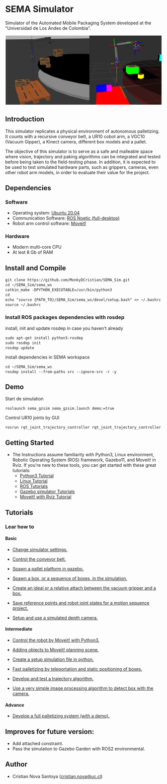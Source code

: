 # SEMA Simulator
Simulator of the Automated Mobile Packaging System developed at the "Universidad de Los Andes de Colombia".

![Alt text](/imgs/gzsim_rviz_view.png)

## Introduction
This simulator replicates a physical environment of autonomous palletizing. It counts with a recursive conveyor belt, a UR10 cobot arm, a VGC10 (Vacuum Gipper), a Kinect camera, different box models and a pallet.

The objective of this simulator is to serve as a safe and malleable space where vision, trajectory and paking algorithms can be integrated and tested before being taken to the field-testing phase. In addition, it is expected to be used to test simulated hardware parts, such as grippers, cameras, even other robot arm models, in order to evaluate their value for the project.

## Dependencies
### Software 
* Operating system: [Ubuntu 20.04](https://releases.ubuntu.com/focal/)
* Communication Software: [ROS Noetic (full-desktop)](http://wiki.ros.org/noetic/Installation/Ubuntu)
* Robot arm control software: [Moveit!](https://ros-planning.github.io/moveit_tutorials/doc/getting_started/getting_started.html)
### Hardware
* Modern multi-core CPU
* At lest 8 Gb of RAM

## Install and Compile
```
git clone https://github.com/MonkyDCristian/SEMA_Sim.git
cd ~/SEMA_Sim/sema_ws
catkin_make -DPYTHON_EXECUTABLE=/usr/bin/python3
cd
echo "source {PATH_TO}/SEMA_Sim/sema_ws/devel/setup.bash" >> ~/.bashrc
source ~/.bashrc
```

### Install ROS packages dependencies with rosdep
install, init and update rosdep in case you haven't already
```
sudo apt-get install python3-rosdep
sudo rosdep init
rosdep update
```
install dependencies in SEMA workspace
```
cd ~/SEMA_Sim/sema_ws
rosdep install --from-paths src --ignore-src -r -y
```

## Demo 
Start de simulation
```
roslaunch sema_gzsim sema_gzsim.launch demo:=true
```
Control UR10 joints by GUI
```
rosrun rqt_joint_trajectory_controller rqt_joint_trajectory_controller
```

## Getting Started
* The Instructions assume familiarity with Python3, Linux environment, Robotic Operating System (ROS) framework, Gazebo11, and Moveit! in Rviz. If you're new to these tools, you can get started with these great tutorials:
  * [Python3 Tutorial](https://app.theconstructsim.com/Course/58)
  * [Linux Tutorial](https://app.theconstructsim.com/Course/40)
  * [ROS Tutorials](http://wiki.ros.org/ROS/Tutorials)
  * [Gazebo simulator Tutorials](https://classic.gazebosim.org/tutorials?cat=get_started)
  * [Moveit! with Rviz Tutorial](https://ros-planning.github.io/moveit_tutorials/doc/quickstart_in_rviz/quickstart_in_rviz_tutorial.html)

## Tutorials
### Lear how  to
#### Basic

* [Change simulator settings.](https://github.com/MonkyDCristian/SEMA_Sim/blob/main/documentation/change_sim_cfg.md)

* [Control the conveyor belt.](https://github.com/MonkyDCristian/SEMA_Sim/blob/main/documentation/conveyor_belt%20_control.md)

* [Spawn a pallet platform in gazebo.](https://github.com/MonkyDCristian/SEMA_Sim/blob/main/documentation/pallet_spawner.md)

* [Spawn a box, or a sequence of boxes, in the simulation.]( https://github.com/MonkyDCristian/SEMA_Sim/blob/main/documentation/box_spawner.md)

* [Create an ideal or a relative attach between the vacuum gripper and a box.](https://github.com/MonkyDCristian/SEMA_Sim/blob/main/documentation/box_attacher.md)

* [Save reference points and robot joint states for a motion sequence project.](https://github.com/MonkyDCristian/SEMA_Sim/blob/main/documentation/save_robot_pose.md)

* [Setup and use a simulated depth camera.](https://github.com/MonkyDCristian/SEMA_Sim/blob/main/documentation/depth_camera.md)

#### Intermediate
* [Control the robot by Moveit! with Python3.](https://github.com/MonkyDCristian/SEMA_Sim/blob/main/documentation/moveit.md)

* [Adding objects to Moveit! planning scene.](https://github.com/MonkyDCristian/SEMA_Sim/blob/main/documentation/obj2scene.md)

* [Create a setup simulation file in python.](https://github.com/MonkyDCristian/SEMA_Sim/blob/main/documentation/setup_env.md)

* [Fast palletizing by teleportation and static positioning of boxes.](https://github.com/MonkyDCristian/SEMA_Sim/blob/main/documentation/box_teleport.md)

* [Develop and test a trajectory algorithm.](https://github.com/MonkyDCristian/SEMA_Sim/blob/main/documentation/trajectory_develop.md)

* [Use a very simple image processing algorithm to detect box with the camera.](https://github.com/MonkyDCristian/SEMA_Sim/blob/main/documentation/box_detector.md)

#### Advance
* [Develop a full palletizing system (with a demo).](https://github.com/MonkyDCristian/SEMA_Sim/blob/main/documentation/palletizing_develop.md)

## Improves for future version:

* Add attached constraint.
* Pass the simulation to Gazebo Garden with ROS2 environmental.

## Author 

 * Cristian Nova Santoya (<cristian.nova@uc.cl>)
